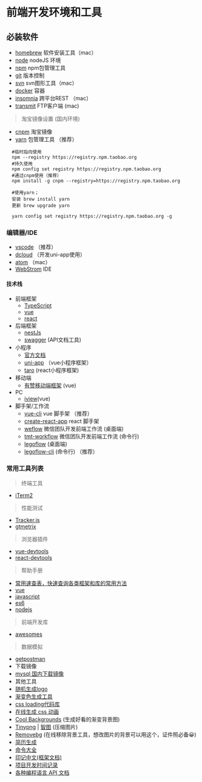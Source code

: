 #  前端开发环境和工具

## 必装软件

- [homebrew](https://brew.sh/)  软件安装工具（mac）
- [node](https://nodejs.org/zh-cn/) nodeJS 环境
- [npm](https://nodejs.org/zh-cn/)  npm包管理工具
- [git](https://git-scm.com/) 版本控制
- [svn](https://www.smartsvn.com/)  svn图形工具（mac）
- [docker](https://www.docker.com/) 容器
- [insomnia](https://insomnia.rest/download/#mac)  跨平台REST （mac）
- [transmit](https://transmit.en.softonic.com/mac?ex=CAT-801.2)  FTP客户端 (mac)
 
> 淘宝镜像设置 (国内环境)

- [cnpm](https://npm.taobao.org/) 淘宝镜像
- [yarn](https://yarn.bootcss.com/) 包管理工具 （推荐）

```
  #临时指向使用
  npm --registry https://registry.npm.taobao.org
  #持久使用
  npm config set registry https://registry.npm.taobao.org
  #通过cnpm使用（推荐）
  npm install -g cnpm --registry=https://registry.npm.taobao.org

  #使用yarn；
  安装 brew install yarn
  更新 brew upgrade yarn

  yarn config set registry https://registry.npm.taobao.org -g

```
### 编辑器/IDE

- [vscode](https://code.visualstudio.com/) （推荐）  
- [dcloud](https://www.dcloud.io/)  （开发uni-app使用）
- [atom](https://atom.io/) （mac）
- [WebStrom](https://www.jetbrains.com/webstorm/)  IDE

#### 技术栈

- 前端框架
  - [TypeScript](https://www.tslang.cn/)
  - [vue](https://vuefe.cn/) 
  - [react](https://react.docschina.org/)
- 后端框架
  - [nestJs](https://exlley.gitbooks.io/nest-js/content/)
  - [swagger](https://swagger.io/) (API文档工具)
- 小程序
  - [官方文档](https://developers.weixin.qq.com/miniprogram/dev/framework/) 
  - [uni-app](https://uniapp.dcloud.io/) （vue小程序框架）
  - [taro](https://taro.aotu.io/) (react小程序框架)
- 移动端
  - [有赞移动端框架](https://youzan.github.io/vant/#/zh-CN/style)  (vue)
- PC
  - [iview](https://www.iviewui.com/)(vue) 
- 脚手架/工作流 
  - [vue-cli](https://cli.vuejs.org/) vue 脚手架 （推荐）
  - [create-react-app](https://github.com/facebook/create-react-app) react 脚手架
  - [weflow](https://weflow.io/) 微信团队开发前端工作流 (桌面端)
  - [tmt-workflow](https://github.com/Tencent/tmt-workflow) 微信团队开发前端工作流 (命令行)
  - [legoflow](https://legoflow.com)   (桌面端)
  - [legoflow-cli](https://github.com/legoflow/legoflow-cli)   (命令行) （推荐）
### 常用工具列表
> 终端工具
- [iTerm2](https://www.iterm2.com/) 
> 性能测试
- [Tracker.js](https://ucren.com/tracker/docs/#quickstart)
- [gtmetrix](https://gtmetrix.com/ )
> 浏览器插件
- [vue-devtools](https://github.com/vuejs/vue-devtools)  
- [react-devtools](https://github.com/facebook/react-devtools/)
> 帮助手册
- [常用速查表，快速查询各类框架和库的常用方法](https://devhints.io/)
- [vue](https://vuefe.cn/)
- [javascript](http://javascript.ruanyifeng.com/)  
- [es6](http://es6.ruanyifeng.com/)  
- [nodejs](http://nodejs.cn/)  
> 前端开发库
- [awesomes](https://www.awesomes.cn/)  
> 数据模拟
- [getpostman](https://www.getpostman.com/)  
- 下载镜像
- [mysql 国内下载镜像](http://mirrors.sohu.com/mysql/) 
- 其他工具
- [随机生成logo](http://emblemmatic.org/markmaker/#/) 
- [渐变色生成工具](https://www.grabient.com/)
- [css loading代码库](https://epic-spinners.epicmax.co/#/)
- [在线生成 css 动画](http://animista.net) 
- [Cool Backgrounds](https://coolbackgrounds.io/) (生成好看的渐变背景图)
- [Tinypng](https://tinypng.com/) | [智图](http://zhitu.isux.us/) (压缩图片)
- [Removebg](https://www.remove.bg/) (在线移除背景工具，想改图片的背景可以用这个，证件照必备😀)
- [简历生成](https://enhancv.com/) 
- [命令大全](https://www.rdtoc.com/)
- [印记中文(框架文档)](https://docschina.org/)
- [项目开发时间记录](https://wakatime.com/)
- [各种编程语言 API 文档](https://devdocs.io/)
